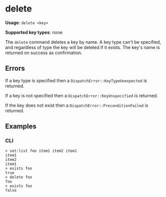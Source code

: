 # delete

**Usage**: `delete <key>`

**Supported key types**: none

The `delete` command deletes a key by name. A key type can't be specified, and
regardless of type the key will be deleted if it exists. The key's name is
returned on success as confirmation.

## Errors

If a key type is specified then a `DispatchError::KeyTypeUnexpected` is
returned.

If a key is not specified then a `DispatchError::KeyUnspecified` is returned.

If the key does not exist then a `DispatchError::PreconditionFailed` is
returned.

## Examples

### CLI

```
> set:list foo item1 item2 item1
item1
item2
item1
> exists foo
true
> delete foo
foo
> exists foo
false
```
